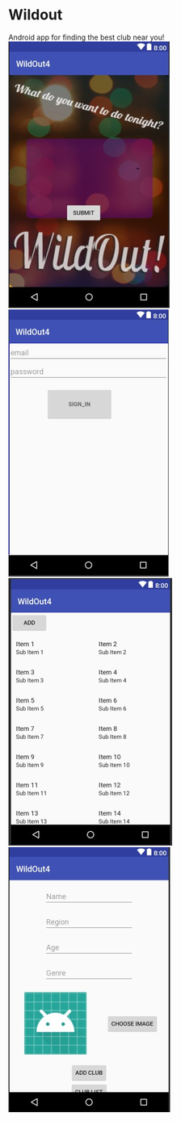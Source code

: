# Wildout
Android app for finding the best club near you!
![](https://github.com/Yanivhass/Wildout/blob/main/WildOutFilter.jpg)
![](https://github.com/Yanivhass/Wildout/blob/main/WildOutLogin.jpg)
![](https://github.com/Yanivhass/Wildout/blob/main/WildOutGridView.jpg)
![](https://github.com/Yanivhass/Wildout/blob/main/WildOutAddClub.jpg)
